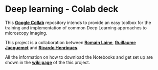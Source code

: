 # Deep learning - Colab deck

This [**Google Collab**][1] repository intends to provide an easy toolbox for the training and implementation of common Deep Learning approaches to microscopy imaging.

This project is a collaboration between [**Romain Laine**][3], [**Guillaume Jacquemet**][2] and [**Ricardo Henriques**][4].

All the information on how to download the Notebooks and get set up are shown in the [**wiki page**][wikiPage] of the this project.


  [1]: https://colab.research.google.com/notebooks/intro.ipynb
  [2]: https://twitter.com/guijacquemet
  [3]: https://twitter.com/LaineBioImaging
  [4]: https://twitter.com/HenriquesLab
  [wikiPage]: https://github.com/HenriquesLab/DeepLearning_Collab/wiki
